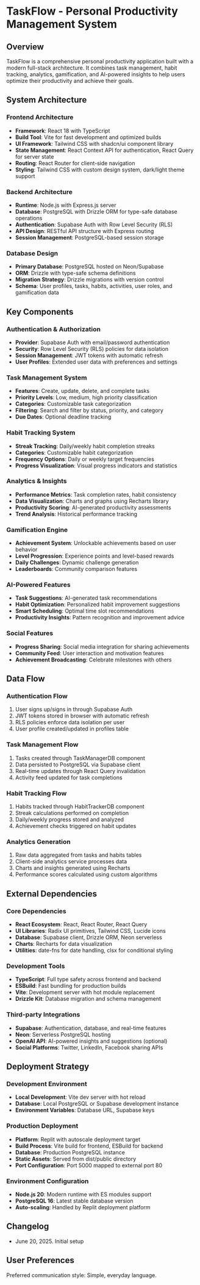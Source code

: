 # TaskFlow - Personal Productivity Management System

## Overview

TaskFlow is a comprehensive personal productivity application built with a modern full-stack architecture. It combines task management, habit tracking, analytics, gamification, and AI-powered insights to help users optimize their productivity and achieve their goals.

## System Architecture

### Frontend Architecture
- **Framework**: React 18 with TypeScript
- **Build Tool**: Vite for fast development and optimized builds
- **UI Framework**: Tailwind CSS with shadcn/ui component library
- **State Management**: React Context API for authentication, React Query for server state
- **Routing**: React Router for client-side navigation
- **Styling**: Tailwind CSS with custom design system, dark/light theme support

### Backend Architecture
- **Runtime**: Node.js with Express.js server
- **Database**: PostgreSQL with Drizzle ORM for type-safe database operations
- **Authentication**: Supabase Auth with Row Level Security (RLS)
- **API Design**: RESTful API structure with Express routing
- **Session Management**: PostgreSQL-based session storage

### Database Design
- **Primary Database**: PostgreSQL hosted on Neon/Supabase
- **ORM**: Drizzle with type-safe schema definitions
- **Migration Strategy**: Drizzle migrations with version control
- **Schema**: User profiles, tasks, habits, activities, user roles, and gamification data

## Key Components

### Authentication & Authorization
- **Provider**: Supabase Auth with email/password authentication
- **Security**: Row Level Security (RLS) policies for data isolation
- **Session Management**: JWT tokens with automatic refresh
- **User Profiles**: Extended user data with preferences and settings

### Task Management System
- **Features**: Create, update, delete, and complete tasks
- **Priority Levels**: Low, medium, high priority classification
- **Categories**: Customizable task categorization
- **Filtering**: Search and filter by status, priority, and category
- **Due Dates**: Optional deadline tracking

### Habit Tracking System
- **Streak Tracking**: Daily/weekly habit completion streaks
- **Categories**: Customizable habit categorization
- **Frequency Options**: Daily or weekly target frequencies
- **Progress Visualization**: Visual progress indicators and statistics

### Analytics & Insights
- **Performance Metrics**: Task completion rates, habit consistency
- **Data Visualization**: Charts and graphs using Recharts library
- **Productivity Scoring**: AI-generated productivity assessments
- **Trend Analysis**: Historical performance tracking

### Gamification Engine
- **Achievement System**: Unlockable achievements based on user behavior
- **Level Progression**: Experience points and level-based rewards
- **Daily Challenges**: Dynamic challenge generation
- **Leaderboards**: Community comparison features

### AI-Powered Features
- **Task Suggestions**: AI-generated task recommendations
- **Habit Optimization**: Personalized habit improvement suggestions
- **Smart Scheduling**: Optimal time slot recommendations
- **Productivity Insights**: Pattern recognition and improvement advice

### Social Features
- **Progress Sharing**: Social media integration for sharing achievements
- **Community Feed**: User interaction and motivation features
- **Achievement Broadcasting**: Celebrate milestones with others

## Data Flow

### Authentication Flow
1. User signs up/signs in through Supabase Auth
2. JWT tokens stored in browser with automatic refresh
3. RLS policies enforce data isolation per user
4. User profile created/updated in profiles table

### Task Management Flow
1. Tasks created through TaskManagerDB component
2. Data persisted to PostgreSQL via Supabase client
3. Real-time updates through React Query invalidation
4. Activity feed updated for task completions

### Habit Tracking Flow
1. Habits tracked through HabitTrackerDB component
2. Streak calculations performed on completion
3. Daily/weekly progress stored and analyzed
4. Achievement checks triggered on habit updates

### Analytics Generation
1. Raw data aggregated from tasks and habits tables
2. Client-side analytics service processes data
3. Charts and insights generated using Recharts
4. Performance scores calculated using custom algorithms

## External Dependencies

### Core Dependencies
- **React Ecosystem**: React, React Router, React Query
- **UI Libraries**: Radix UI primitives, Tailwind CSS, Lucide icons
- **Database**: Supabase client, Drizzle ORM, Neon serverless
- **Charts**: Recharts for data visualization
- **Utilities**: date-fns for date handling, clsx for conditional styling

### Development Tools
- **TypeScript**: Full type safety across frontend and backend
- **ESBuild**: Fast bundling for production builds
- **Vite**: Development server with hot module replacement
- **Drizzle Kit**: Database migration and schema management

### Third-party Integrations
- **Supabase**: Authentication, database, and real-time features
- **Neon**: Serverless PostgreSQL hosting
- **OpenAI API**: AI-powered insights and suggestions (optional)
- **Social Platforms**: Twitter, LinkedIn, Facebook sharing APIs

## Deployment Strategy

### Development Environment
- **Local Development**: Vite dev server with hot reload
- **Database**: Local PostgreSQL or Supabase development instance
- **Environment Variables**: Database URL, Supabase keys

### Production Deployment
- **Platform**: Replit with autoscale deployment target
- **Build Process**: Vite build for frontend, ESBuild for backend
- **Database**: Production PostgreSQL instance
- **Static Assets**: Served from dist/public directory
- **Port Configuration**: Port 5000 mapped to external port 80

### Environment Configuration
- **Node.js 20**: Modern runtime with ES modules support
- **PostgreSQL 16**: Latest stable database version
- **Auto-scaling**: Handled by Replit deployment platform

## Changelog

- June 20, 2025. Initial setup

## User Preferences

Preferred communication style: Simple, everyday language.
